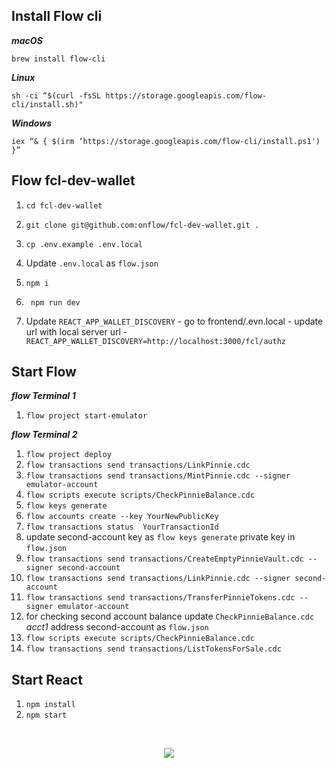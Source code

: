 ## Install Flow cli

***macOS***

`brew install flow-cli`

***Linux***

`sh -ci “$(curl -fsSL https://storage.googleapis.com/flow-cli/install.sh)"`

***Windows***

`iex “& { $(irm ‘https://storage.googleapis.com/flow-cli/install.ps1') }”`

## Flow fcl-dev-wallet

 1. `cd fcl-dev-wallet`

 2. `git clone git@github.com:onflow/fcl-dev-wallet.git .`

 3. `cp .env.example .env.local`

 4. Update `.env.local` as `flow.json`

 5. `npm i`

 6. ` npm run dev`

 7. Update `REACT_APP_WALLET_DISCOVERY`
		-  go to frontend/.evn.local
		- update url with local server url
			- `REACT_APP_WALLET_DISCOVERY=http://localhost:3000/fcl/authz`

## Start Flow

***flow Terminal 1***

1. `flow project start-emulator`

***flow Terminal 2***

01. `flow project deploy`
02. `flow transactions send transactions/LinkPinnie.cdc`
03. `flow transactions send transactions/MintPinnie.cdc --signer emulator-account`
04. `flow scripts execute scripts/CheckPinnieBalance.cdc`
05. `flow keys generate`
06. `flow accounts create --key YourNewPublicKey`
07. `flow transactions status  YourTransactionId`
08. update second-account key as `flow keys generate` private key in `flow.json`
09. `flow transactions send transactions/CreateEmptyPinnieVault.cdc --signer second-account`
10. `flow transactions send transactions/LinkPinnie.cdc --signer second-account`
11. `flow transactions send transactions/TransferPinnieTokens.cdc --signer emulator-account`
12. for checking second account balance update `CheckPinnieBalance.cdc` *acct1* address second-account as `flow.json`
13. `flow scripts execute scripts/CheckPinnieBalance.cdc`
14. `flow transactions send transactions/ListTokensForSale.cdc`

## Start React

1. `npm install`
2. `npm start`

<br/>
<p align="center">
<img src="https://user-images.githubusercontent.com/42184833/128836851-ec6a0b46-7692-4d97-b25d-1f6ce9c2d404.png"/> 
</p>